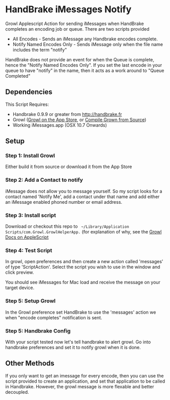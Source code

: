HandBrake iMessages Notify
======================

Growl Applescript Action for sending iMessages when HandBrake completes an encoding job or queue. There are two scripts provided

* All Encodes - Sends an iMessage any Handbrake encodes complete.
* Notify Named Encodes Only - Sends iMessage only when the file name includes the term "notify"

HandBrake does not provide an event for when the Queue is complete, hence the "Notify Named Encodes Only". If you set the last encode in your queue to have "notify" in the name, then it acts as a work around to "Queue Completed"

## Dependencies

This Script Requires:

* Handbrake 0.9.9 or greater from http://handbrake.fr
* Growl ([Growl on the App Store](http://growl.info/growlupdateavailable#updatemas), or [Compile Grown from Source](http://growl.info/growlupdateavailable#buildgrowlfromsource))
* Working iMessages.app (OSX 10.7 Onwards)

## Setup

### Step 1: Install Growl
Either build it from source or download it from the App Store

### Step 2: Add a Contact to notify
iMessage does not allow you to message yourself. So my script looks for a contact named 'Notify Me', add a contact under that name and add either an iMessage enabled phoned number or email address.

### Step 3: Install script 
Download or checkout this repo to ``` ~/Library/Application Scripts/com.Growl.GrowlHelperApp.``` (for explanation of why, see the [Growl Docs on AppleScript](http://growl.info/documentation/applescript-rules)

### Step 4: Test Script
In growl, open preferences and then create a new action called 'messages' of type 'ScriptAction'. Select the script you wish to use in the window and click preview.

You should see iMessages for Mac load and receive the message on your target device.

### Step 5: Setup Growl
In the Growl preference set HandBrake to use the 'messages' action we when "encode completes" notification is sent.

### Step 5: Handbrake Config
With your script tested now let's tell handbrake to alert growl. Go into handbrake preferences and set it to notify growl when it is done.

## Other Methods
If you only want to get an imessage for every encode, then you can use the script provided to create an application, and set that application to be called in Handbrake. However, the growl message is more flexable and better decoupled.




